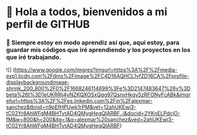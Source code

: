 # 👋 Hola a todos, bienvenidos a mi perfil de GITHUB


### 🌱 Siempre estoy en modo aprendíz así que, aquí estoy, para guardar mis códigos que iré aprendiendo y los proyectos en los que iré trabajando. 
![] (https://www.google.com/imgres?imgurl=https%3A%2F%2Fmedia-exp1.licdn.com%2Fdms%2Fimage%2FC4D16AQHCL1yfZD16CA%2Fprofile-displaybackgroundimage-shrink_200_800%2F0%2F1668246114699%3Fe%3D2147483647%26v%3Dbeta%26t%3D1eUKRRlj4yNZKQXOSxQgg97QsnxHkgv5zRFONyFcABk&imgrefurl=https%3A%2F%2Fes.linkedin.com%2Fin%2Falexmar-sanchez&tbnid=n9pEfHPUwk1rPM&vet=12ahUKEwi3-tC02Yr8AhWFgM4BHTvtAD4QMygHegQIARBF..i&docid=2YKnELPdcjO-fM&w=800&h=200&itg=1&q=alexmar%20sanchez&ved=2ahUKEwi3-tC02Yr8AhWFgM4BHTvtAD4QMygHegQIARBF)

<!--
**alexmarsanchez/AlexmarSanchez** is a ✨ _special_ ✨ repository because its `README.md` (this file) appears on your GitHub profile.

Here are some ideas to get you started:

- 🔭 I’m currently working on ...
- 🌱 I’m currently learning ...
- 👯 I’m looking to collaborate on ...
- 🤔 I’m looking for help with ...
- 💬 Ask me about ...
- 📫 How to reach me: ...
- 😄 Pronouns: ...
- ⚡ Fun fact: ...
-->
